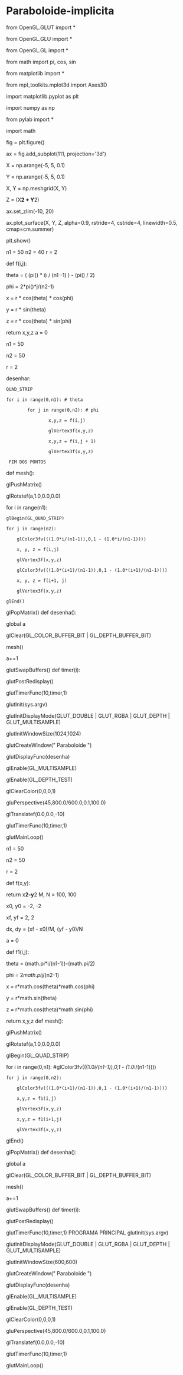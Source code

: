 # Paraboloide-implicita

from OpenGL.GLUT import *

from OpenGL.GLU import *

from OpenGL.GL import *

from math import pi, cos, sin

from matplotlib import *

from mpl_toolkits.mplot3d import Axes3D

import matplotlib.pyplot as plt

import numpy as np

from pylab import *

import math

fig = plt.figure()

ax = fig.add_subplot(111, projection='3d')

X = np.arange(-5, 5, 0.1)

Y = np.arange(-5, 5, 0.1)

X, Y = np.meshgrid(X, Y)

Z = (X**2 + Y**2)

ax.set_zlim(-10, 20)

ax.plot_surface(X, Y, Z,  alpha=0.9, rstride=4, cstride=4, linewidth=0.5, cmap=cm.summer)

plt.show()

n1 = 50 n2 = 40 r = 2

def f(i,j):

theta = ( (pi() * i) / (n1 -1) ) - (pi() / 2)

phi = 2*pi()*j/(n2-1)

x = r * cos(theta) * cos(phi)

y = r * sin(theta)

z = r * cos(theta) * sin(phi)

return x,y,z
a = 0

n1 = 50

n2 = 50

r = 2

desenhar:

    QUAD_STRIP
    
    for i in range(0,n1): # theta
    
            for j in range(0,n2): # phi
            
                    x,y,z = f(i,j)
                    
                    glVertex3f(x,y,z)
                    
                    x,y,z = f(i,j + 1)
                    
                    glVertex3f(x,y,z)
                    
     FIM DOS PONTOS
def mesh():

glPushMatrix()

glRotatef(a,1.0,0.0,0.0)


for i in range(n1):
    
    glBegin(GL_QUAD_STRIP)
    
    for j in range(n2):
        
        glColor3fv(((1.0*i/(n1-1)),0,1 - (1.0*i/(n1-1))))
        
        x, y, z = f(i,j)
        
        glVertex3f(x,y,z)

        glColor3fv(((1.0*(i+1)/(n1-1)),0,1 - (1.0*(i+1)/(n1-1))))
        
        x, y, z = f(i+1, j)
        
        glVertex3f(x,y,z)
        
    glEnd()


glPopMatrix()
def desenha():

global a

glClear(GL_COLOR_BUFFER_BIT | GL_DEPTH_BUFFER_BIT)

mesh()

a+=1

glutSwapBuffers()
def timer(i):

glutPostRedisplay()

glutTimerFunc(10,timer,1)

glutInit(sys.argv)

glutInitDisplayMode(GLUT_DOUBLE | GLUT_RGBA | GLUT_DEPTH | GLUT_MULTISAMPLE)

glutInitWindowSize(1024,1024)

glutCreateWindow(" Paraboloide ")

glutDisplayFunc(desenha)

glEnable(GL_MULTISAMPLE)

glEnable(GL_DEPTH_TEST)

glClearColor(0,0,0,1)

gluPerspective(45,800.0/600.0,0.1,100.0)

glTranslatef(0.0,0.0,-10)

glutTimerFunc(10,timer,1)

glutMainLoop()

n1 = 50

n2 = 50

r = 2

def f(x,y):

return x**2-y**2
M, N = 100, 100

x0, y0 = -2, -2

xf, yf = 2, 2

dx, dy = (xf - x0)/M, (yf - y0)/N

a = 0

def f1(i,j):

theta = (math.pi*i/(n1-1))-(math.pi/2)

phi = 2*math.pi*j/(n2-1)

x = r*math.cos(theta)*math.cos(phi)

y = r*math.sin(theta)

z = r*math.cos(theta)*math.sin(phi)

return x,y,z
def mesh():

glPushMatrix()

glRotatef(a,1.0,0.0,0.0)

glBegin(GL_QUAD_STRIP)

for i in range(0,n1): 
    #glColor3fv(((1.0*i/(n1-1)),0,1 - (1.0*i/(n1-1))))
    
    for j in range(0,n2): 
    
        glColor3fv(((1.0*(i+1)/(n1-1)),0,1 - (1.0*(i+1)/(n1-1))))
        
        x,y,z = f1(i,j)
        
        glVertex3f(x,y,z)
        
        x,y,z = f1(i+1,j)
        
        glVertex3f(x,y,z)

glEnd()

glPopMatrix()
def desenha():

global a

glClear(GL_COLOR_BUFFER_BIT | GL_DEPTH_BUFFER_BIT)

mesh()

a+=1

glutSwapBuffers()
def timer(i):

glutPostRedisplay()

glutTimerFunc(10,timer,1)
PROGRAMA PRINCIPAL
glutInit(sys.argv)

glutInitDisplayMode(GLUT_DOUBLE | GLUT_RGBA | GLUT_DEPTH | GLUT_MULTISAMPLE)

glutInitWindowSize(600,600)

glutCreateWindow(" Paraboloide ")

glutDisplayFunc(desenha)

glEnable(GL_MULTISAMPLE)

glEnable(GL_DEPTH_TEST)

glClearColor(0,0,0,1)

gluPerspective(45,800.0/600.0,0.1,100.0)

glTranslatef(0.0,0.0,-10)

glutTimerFunc(10,timer,1)

glutMainLoop()
